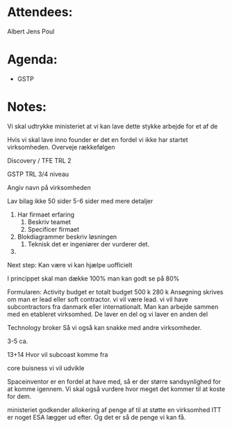 
# Attendees:
Albert 
Jens 
Poul 

# Agenda:

- GSTP

# Notes:

Vi skal udtrykke ministeriet at vi kan lave dette stykke arbejde for et af de 

Hvis vi skal lave inno founder er det en fordel vi ikke har startet virksomheden. 
Overveje rækkefølgen

Discovery / TFE
TRL 2

GSTP
TRL 3/4 niveau 

Angiv navn på virksomheden 


Lav bilag ikke 50 sider 5-6 sider med mere detaljer

1. Har firmaet  erfaring 
	1. Beskriv teamet
	2. Specificer firmaet 
2. Blokdiagrammer beskriv løsningen
	1. Teknisk det er ingeniører der vurderer det.
3. 

Next step: 
Kan være vi kan hjælpe uofficielt 

I princippet skal man dække 100% man kan godt se på 80%

Formularen: 
Activity budget er totalt budget 
500 k 
280 k 
Ansøgning skrives om man er lead eller soft contractor. 
vi vil være lead. vi vil have subcontractors fra danmark eller internationalt. 
Man kan arbejde sammen med en etableret virksomhed. 
De laver en del og vi laver en anden del 

Technology broker 
Så vi også kan snakke med andre virksomheder. 

3-5 ca. 

13+14 
Hvor vil subcoast komme fra 

core buisness vi vil udvikle 

Spaceinventor er en fordel at have med, så er der større sandsynlighed for at komme igennem. 
Vi skal også vurdere hvor meget det kommer til at koste for dem. 

ministeriet godkender 
allokering af penge af til at støtte en virksomhed 
ITT er noget ESA lægger ud efter. 
Og det er så de penge vi kan få. 
